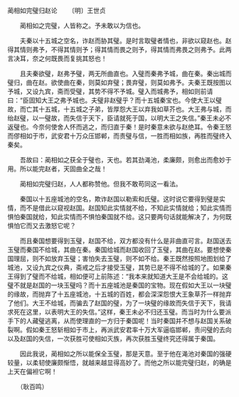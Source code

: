 蔺相如完璧归赵论
　　〔明〕王世贞

　　蔺相如之完璧，人皆称之。予未敢以为信也。

　　夫秦以十五城之空名，诈赵而胁其璧。是时言取璧者情也，非欲以窥赵也。赵得其情则弗予，不得其情则予；得其情而畏之则予，得其情而弗畏之则弗予。此两言决耳，奈之何既畏而复挑其怒也！

　　且夫秦欲璧，赵弗予璧，两无所曲直也。入璧而秦弗予城，曲在秦。秦出城而璧归，曲在赵。欲使曲在秦，则莫如弃璧；畏弃璧，则莫如弗予。夫秦王既按图以予城，又设九宾，斋而受璧，其势不得不予城。璧入而城弗予，相如则前请曰：“臣固知大王之弗予城也。夫璧非赵璧乎？而十五城秦宝也。今使大王以璧故，而亡其十五城，十五城之子弟，皆厚怨大王以弃我如草芥也。大王弗与城，而绐赵璧，以一璧故，而失信于天下，臣请就死于国，以明大王之失信。”秦王未必不返璧也。今奈何使舍人怀而逃之，而归直于秦！是时秦意未欲与赵绝耳。令秦王怒而僇相如于市，武安君十万众压邯郸，而责璧与信，一胜而相如族，再胜而璧终入秦矣。

　　吾故曰：蔺相如之获全于璧也，天也。若其劲渑池，柔廉颇，则愈出而愈妙于用。所以能完赵者，天固曲全之哉！

　　蔺相如完璧归赵，人人都称赞他。但我不敢苟同这一看法。

　　秦国以十五座城池的空名，欺诈赵国以勒索和氏璧。这时说它要得到璧是实情，而不是借此以窥视赵国。赵国知此实情就不给，不知此实情就给；知此实情而惧怕秦国就给，知此实情而不惧怕秦国就不给。这只要两句话就能解决了，为何既惧怕它而又去激怒它呢？

　　而且秦国想要得到玉璧，赵国不给，双方都没有什么是非曲直可言。赵国送去玉璧而秦国不给城，其曲在秦。秦国给城而赵国收回了玉璧，其曲在赵。要想使秦国理屈，则不如放弃玉璧；害怕失去玉璧，则不如不给。秦王既然按照地图划给了城池，又设九宾之仪典，斋戒之后才接受玉璧，其势已是不得不给城的了。如果秦王得到了璧而不给城，相如便可上前陈述：“我本来就知道大王是不会给城的。这璧不就是赵国的一块玉璧吗？而十五座城池是秦国的宝物。现在假如大王以一块璧的缘故，而抛弃了十五座城池，十五城的百姓，都会深深怨恨大王象草芥一样抛弃了他们。大王不给城，而骗去了赵国的璧，为了一块璧的缘故而失信于天下，我请求死在这里，以表明大王的失信。”这样，秦王未必不归还玉璧。而当时为什么要派手下的人藏璧逃离，从而使理直的一方归于秦国呢！当时秦国并不想与赵国关系破裂啊。假如秦王怒斩相如于市上，再派武安君率十万大军逼临邯郸，责问璧的去向以及赵国的失信，一次获胜可使相如灭族，再次获胜玉璧终究还得属于秦国。

　　因此我说，蔺相如之所以能保全玉璧，那是天意。至于他在渑池对秦国的强硬较量，以柔韧使廉颇惭悟，就越来越显得高妙了。而他之所以能完璧归赵，的确是上天在偏袒它啊！

　　（耿百鸣） 


